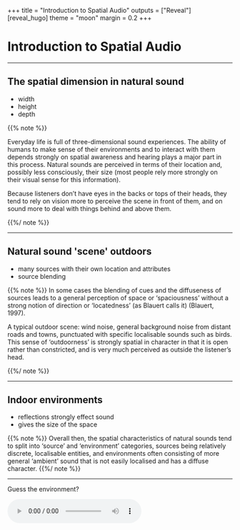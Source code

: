 +++
title = "Introduction to Spatial Audio"
outputs = ["Reveal"]
[reveal_hugo]
theme = "moon"
margin = 0.2
+++

# Introduction to Spatial Audio

---

## The spatial dimension in natural sound

- width
- height
- depth

{{% note %}}

Everyday life is full of three-dimensional sound experiences. The ability of humans to make sense of their environments and to interact with them depends strongly on spatial awareness and hearing plays a major part in this process. Natural sounds are perceived in terms of their location and, possibly less consciously, their size (most people rely more strongly on their visual sense for this information).

Because listeners don’t have eyes in the backs or tops of their heads, they tend to rely on vision more to perceive the scene in front of them, and on sound more to deal with things behind and above them.

{{%/ note %}}

---

## Natural sound 'scene' outdoors

- many sources with their own location and attributes
- source blending

{{% note %}}
In some cases the blending of cues and the diffuseness of sources leads to a general perception of space or ‘spaciousness’ without a strong notion of direction or ‘locatedness’ (as Blauert calls it) (Blauert, 1997).

A typical outdoor scene: wind noise, general background noise from distant roads and towns, punctuated with specific localisable sounds such as birds. This sense of ‘outdoorness’ is strongly spatial in character in that it is open rather than constricted, and is very much perceived as outside the listener’s head.

{{%/ note %}}

---

## Indoor environments

- reflections strongly effect sound
- gives the size of the space

{{% note %}}
Overall then, the spatial characteristics of natural sounds tend to split into ‘source’ and ‘environment’ categories, sources being relatively discrete, localisable entities, and environments often consisting of more general ‘ambient’ sound that is not easily localised and has a diffuse character.
{{%/ note %}}

---

Guess the environment?

<audio src="cistern.wav" controls>

{{% note %}}
Evil laughter, echoed.Primo EM172 capsules inside widscreens, FEL Microphone Amplifier BMA2, PCM-M10 recorder. Recorded inside an old cistern of the Regina Castle (Badajoz Province, S Spain)

source: https://freesound.org/people/dobroide/sounds/326131/
{{%/ note %}}

---

Guess the environment?

<audio src="sea-cave.wav" controls>

{{% note %}}
A recording of waves and water dripping in a cave on the Ayrshire coast.

source: https://freesound.org/people/Andy_Gardner/sounds/196713/
{{%/ note %}}

---

Guess the environment?

<audio src="forest-birds.mp3" controls>

{{% note %}}
wind in the deciduous forest with birds recorded with mixpre 6II and audio technica bp4025 stereo mic.

source: https://freesound.org/people/Garuda1982/sounds/636528/
{{%/ note %}}

---

Guess the environment?

<audio src="bathroom-fan.wav" controls>

{{% note %}}
Fan / Ventilator in a bathroom;
turned on - running - turned off;
recorded in stereo (ORTF)

source: https://freesound.org/people/aUREa/sounds/94296/
{{%/ note %}}

---

Guess the environment?

<audio src="cricket.wav" controls>

{{% note %}}
Close recording of a cricket in the Californian desert (in the Mojave Desert, close to Joshua Tree Park).

Sound recorded by a MS setup Schoeps CCM41+CCM8
Sound Devices 788T recorder with CL8
MS is encoded in STEREO Left-Right
recorded in september 2012

source: https://freesound.org/people/felix.blume/sounds/166176/
{{%/ note %}}

---

# Sound sources in space

---

## Sound sources in a free field

![](bungee.webp)

{{% note %}}
In acoustics, the free field is a term used to describe an environment in which there are no reflections. The closest most people might get to experiencing free field conditions is outdoors, possibly suspended a long way above the ground and some way from buildings (try bungee jumping or hang-gliding).

or an anachoic chamber
{{%/ note %}}

---

![](free-field.png)

{{% note %}}
In the free field, all the sound generated by a source is radiated away from the source and none is reflected back. A consequence of this is that the sound level experienced by a listener drops off quite rapidly as they move away from the source (about 6 dB for every doubling in distance from the source) as shown in Figure 1.1.

Sounds are relatively easy to localise in free field environments as the confusing effect of reflections is not present.

Distance or depth judgement is not so straightforward in free field environments,
{{%/ note %}}

---

![](directivity.png)

{{% note %}}
Not all sources radiate sound spherically or omnidirectionally, indeed most have a certain directivity characteristic that represents the deviation from omnidirectional radiation at different frequencies. This is sometimes expressed as a number of dB gain compared with the omnidirectional radiation at a certain frequency on a certain axis (usually the forward or 0° axis). This is best expressed fully as a polar pattern or directivity pattern, showing the directional characteristics of a source at all angles and a number of frequencies (see Figure 1.2). As a rule, sources tend to radiate more directionally as the frequency rises, whereas low frequency radiation is often quite omnidirectional
{{%/ note %}}

---

## Sources in reflective spaces

![](reflection.png)

{{% note %}}
In enclosed spaces a proportion of the radiated sound energy from sources is absorbed by the surfaces and air within the space and a proportion is reflected back into the environment. The result of the reflected sound is to create, after a short period, an ‘ambient’ or ‘diffuse’ sound field that is the consequence of numerous reflections that have themselves been reflected. As shown in Figure 1.3, the response of a space to a short sound impulse is a series of relatively discrete early reflections from the first surfaces encountered, followed by a gradually more dense and diffuse reverberant ‘tail’ that decays to silence.
{{%/ note %}}

---

# Introduction to the spatial dimension in reproduced sound

---

## What is the aim of sound reproduction?

{{% note %}}
Is the point of sound recording and reproduction to represent the natural environment as believably as possible? Or to create a virtual environment that could never exist in another medium? Both have their place I think.

Do we want to place the listener in the concert hall environment or bring the musicians into the living room?

What if the music or film represents a non natural environment or artificial creation? What is the concept of spatial reproduction that should be taken up then?

How far from what is natural is it possible to go and still interest the listener?
{{%/ note %}}

---

![](liking.png)

{{% note %}}
he typical arched curve that comes from these studies, suggesting that beyond a certain point increased complexity in music results in a drop off in liking.
{{%/ note %}}

---

# From mono to surround sound and 3D audio

{{% note %}}
A short summary of some of the major developments in spatial audio systems is given here.
{{%/ note %}}

---

## Early sound reproducing equipment

![](phonograph.jpg)

{{% note %}}
The first gramophone and phonograph recording systems from the late 1800s and early 1900s were monophonic (one channel only).

The only ‘spatial’ cues possible in monophonic reproduction were hints at distance and depth provided by reverberation.
{{%/ note %}}

---

## The first stereo transmission?

![](Theatrophone_-_Affiche_de_Jules_Cheret.jpg)

{{% note %}}
Clement Ader’s early experiment at the Paris exhibition of 1881 is often documented as the first known example of a stereo- phonic transmission of music (Hertz, 1981). He placed telephone pickups (microphones) in the footlights at the Paris Opera (spaced across the stage) and relayed the outputs of these to pairs of telephone receiver earpieces at the exhibition, where delighted visitors could listen to the opera live and with some spatial realism. Unfortunately it was not until many years after- wards that stereophonic reproduction became a commercial reality.
{{%/ note %}}

---

## Bell Labs in the 1930s

![](ideal.png)

{{% note %}}
Early work on directional reproduction at Bell Labs in the 1930s involved attempts to approximate the sound wavefront that would result from an infinite number of microphone/ loudspeaker channels by using a smaller number of channels, as shown in Figure 1.7. Spaced pressure (omnidirectional) microphones were used, each connected by a single amplifier to the appropriate loudspeaker in a listening room. Snow (1934) found that three channels gave quite convincing results, and that when reducing the number of channels from three to two, central sources appeared to recede towards the rear of the stage and that the width of the reproduced sound stage appeared to be increased.

{{%/ note %}}

---

![](comprimise.png)

{{% note %}}
Steinberg and Snow’s work was principally intended for large auditorium sound reproduction with wide screen pictures, rather than small rooms or consumer equipment. It is interest- ing to note that three front channels, although not used much in consumer reproduction until recently, are the norm in cinema sound reproduction, partly because of the wide range of seating positions and size of the image. The centre channel has the effect of stabilising the important central image for off-centre listeners, and has been used increasingly since the Disney film Fantasia in 1939 (Fantasia used a special control track to automate the panning of three sound tracks to a number of loudspeakers, including some rear channels).
{{%/ note %}}

---

## Early consumer stereo

<iframe width="560" height="315" src="https://www.youtube.com/embed/VtXl8xAPAtA" title="YouTube video player" frameborder="0" allow="accelerometer; autoplay; clipboard-write; encrypted-media; gyroscope; picture-in-picture" allowfullscreen></iframe>

{{% note %}}
Methods for cutting two channel stereo sound onto vinyl disks, in a manner similar to that proposed by Blumlein, were introduced commercially in the late 1950s, and stereo records became widely available to the public in the 1960s

The Beatles’ album, Sergeant Pepper, from the mid ’60s, was the first multitrack pop recording (four track!) and was issued in both stereo and mono versions (the stereo being the more common, but some say the poorer mix).
{{%/ note %}}

---

## Binaural stereo

![](binaural-head.jpg)

{{% note %}}
It could well be argued that all sound reproduction is ultimately binaural because it is auditioned by the two ears of a listener. Nonetheless the term binaural stereo is usually reserved for signals that have been recorded or processed to represent the amplitude and timing characteristics of the sound pressures present at two human ears

Documented examples of interest in this approach go back over much of the twentieth century. When reproduced over headphones such recordings can recreate a remarkable sense of realism, including height cues and front–back discrimination. Unfortunately the variables in such signal chains, particularly the differences between the recording head/ears and the listener’s, the headphone response and coupling to the ears, and any distortions in the signal path, can easily destroy the subtle spectral and timing cues required for success.
{{%/ note %}}

---

## Cinema stereo

{{% note %}}
Everything we covered last class
{{%/ note %}}

---

## Quadraphonic sound

![](quadraphonic.jpg)

{{% note %}}
Quadraphonic sound is remembered with mixed feelings by many in the industry, as it represents a failed attempt to intro- duce surround sound to the consumer.

Unlike Dolby Stereo, quadraphonic sound used no centre channel, but was normally configured for a square arrangement of loudspeakers, two at the front and two behind the listener. The 90° angle of the front loudspeakers proved problematic because of lack of compatibility with ideal two channel reproduction, and gave poor front images, often with a hole in the middle.
{{%/ note %}}

---

## Ambisonics

[History](https://intothesoundfield.music.ox.ac.uk/ambisonics)

{{% note %}}
Ambisonic sound was developed in the 1970s by a number of people including Gerzon, Fellgett and Barton, and many others influenced its development both in the early days and since. Much of the work was supported by the NRDC (National Research and Development Council) and the intellectual property was subsequently managed by the British Technology Group (this was eventually transferred to the British record company, Nimbus). It was intended as a comprehensive approach to directional sound reproduction, involving any number of reproduction channels, based partly on an extension of the Blumlein principle to a larger number of channels. The system can be adapted for a wide variety of loudspeaker arrangements, including (more recently) the ITU-standard five- channel configuration. Enabling fully three-dimensional sound fields to be represented in an efficient form, including a height component, it remains an elegant technical toolbox for the sound engineer who believes that accurate localisation vector recon- struction at the listening position is the key to high quality spatial sound reproduction.
{{%/ note %}}

---

## The home cinema and ITU-standard surround sound

{{% note %}}
Where music reproduction alone appeared to be insufficient justification for reconfiguring the furniture in the living room, movie watching is regarded as an enjoyable experience for all the family, removing some of the traditional barriers to the installation of hi-fi equipment.
{{%/ note %}}

---

# Applications of spatial audio

![](applications.png)

{{% note %}}
A number of potential applications of spatial audio have been implied or stated above. In Table 1.1 applications are categorised in terms of the primary aim or purpose of spatial sound repro- duction – in other words whether the application requires accurate rendering of sound sources and reflections over a 360° sphere, or whether the aim is primarily to deal in artistic/creative illusion. Sometimes the distinction is not completely clear, and in such cases both have been shown.
{{%/ note %}}

